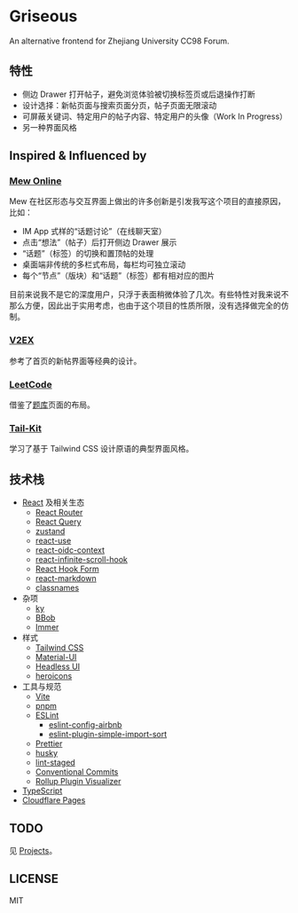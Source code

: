 # Griseous

An alternative frontend for Zhejiang University CC98 Forum.

## 特性

- 侧边 Drawer 打开帖子，避免浏览体验被切换标签页或后退操作打断
- 设计选择：新帖页面与搜索页面分页，帖子页面无限滚动
- 可屏蔽关键词、特定用户的帖子内容、特定用户的头像（Work In Progress）
- 另一种界面风格

## Inspired & Influenced by

### [Mew Online](https://mew.fun/)

Mew 在社区形态与交互界面上做出的许多创新是引发我写这个项目的直接原因，比如：

- IM App 式样的“话题讨论”（在线聊天室）
- 点击“想法”（帖子）后打开侧边 Drawer 展示
- “话题”（标签）的切换和置顶帖的处理
- 桌面端非传统的多栏式布局，每栏均可独立滚动
- 每个“节点”（版块）和“话题”（标签）都有相对应的图片

目前来说我不是它的深度用户，只浮于表面稍微体验了几次。有些特性对我来说不那么方便，因此出于实用考虑，也由于这个项目的性质所限，没有选择做完全的仿制。

### [V2EX](https://v2ex.com/)

参考了首页的新帖界面等经典的设计。

### [LeetCode](https://leetcode.com/)

借鉴了[题库](https://leetcode.com/problemset/all/)页面的布局。

### [Tail-Kit](https://www.tailwind-kit.com/)

学习了基于 Tailwind CSS 设计原语的典型界面风格。

## 技术栈

- [React](https://github.com/facebook/react) 及相关生态
  - [React Router](https://github.com/remix-run/react-router)
  - [React Query](https://github.com/tannerlinsley/react-query)
  - [zustand](https://github.com/pmndrs/zustand)
  - [react-use](https://github.com/streamich/react-use)
  - [react-oidc-context](https://github.com/pamapa/react-oidc-context)
  - [react-infinite-scroll-hook](https://github.com/onderonur/react-infinite-scroll-hook)
  - [React Hook Form](https://github.com/react-hook-form/react-hook-form)
  - [react-markdown](https://github.com/remarkjs/react-markdown)
  - [classnames](https://github.com/JedWatson/classnames)
- 杂项
  - [ky](https://github.com/sindresorhus/ky)
  - [BBob](https://github.com/JiLiZART/BBob)
  - [Immer](https://github.com/immerjs/immer)
- 样式
  - [Tailwind CSS](https://github.com/tailwindlabs/tailwindcss)
  - [Material-UI](https://github.com/mui-org/material-ui)
  - [Headless UI](https://github.com/tailwindlabs/headlessui)
  - [heroicons](https://github.com/tailwindlabs/heroicons)
- 工具与规范
  - [Vite](https://github.com/vitejs/vite)
  - [pnpm](https://github.com/pnpm/pnpm)
  - [ESLint](https://github.com/eslint/eslint)
    - [eslint-config-airbnb](https://github.com/airbnb/javascript/tree/master/packages/eslint-config-airbnb)
    - [eslint-plugin-simple-import-sort](https://github.com/lydell/eslint-plugin-simple-import-sort)
  - [Prettier](https://github.com/prettier/prettier)
  - [husky](https://github.com/typicode/husky)
  - [lint-staged](https://github.com/okonet/lint-staged)
  - [Conventional Commits](https://www.conventionalcommits.org/en/v1.0.0/)
  - [Rollup Plugin Visualizer](https://github.com/btd/rollup-plugin-visualizer)
- [TypeScript](https://www.typescriptlang.org/)
- [Cloudflare Pages](https://pages.cloudflare.com/)

## TODO

见 [Projects](https://github.com/CoolSpring8/griseous/projects)。

## LICENSE

MIT
